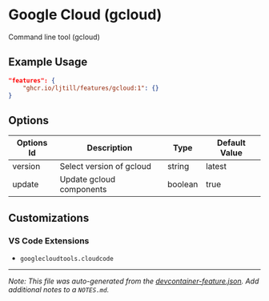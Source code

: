 
# Google Cloud (gcloud)

Command line tool (gcloud)

## Example Usage

```json
"features": {
    "ghcr.io/ljtill/features/gcloud:1": {}
}
```

## Options

| Options Id | Description | Type | Default Value |
|-----|-----|-----|-----|
| version | Select version of gcloud | string | latest |
| update | Update gcloud components | boolean | true |

## Customizations

### VS Code Extensions

- `googlecloudtools.cloudcode`



---

_Note: This file was auto-generated from the [devcontainer-feature.json](https://github.com/ljtill/features/blob/main/src/gcloud/devcontainer-feature.json).  Add additional notes to a `NOTES.md`._
